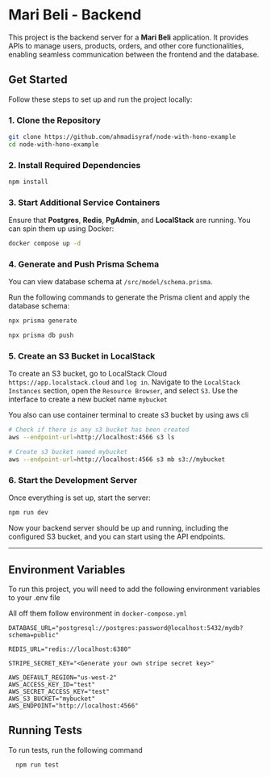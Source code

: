 
# Mari Beli - Backend

This project is the backend server for a **Mari Beli** application. It provides APIs to manage users, products, orders, and other core functionalities, enabling seamless communication between the frontend and the database.
## Get Started  

Follow these steps to set up and run the project locally:  

### 1. Clone the Repository  

```bash  
git clone https://github.com/ahmadisyraf/node-with-hono-example  
cd node-with-hono-example  
```  

### 2. Install Required Dependencies  

```bash  
npm install  
```  

### 3. Start Additional Service Containers  

Ensure that **Postgres**, **Redis**, **PgAdmin**, and **LocalStack** are running. You can spin them up using Docker:  

```bash  
docker compose up -d  
```  

### 4. Generate and Push Prisma Schema  

You can view database schema at `/src/model/schema.prisma`.

Run the following commands to generate the Prisma client and apply the database schema:  

```bash  
npx prisma generate  
```  

```bash  
npx prisma db push  
```  

### 5. Create an S3 Bucket in LocalStack  

To create an S3 bucket, go to LocalStack Cloud `https://app.localstack.cloud` and `log in`. Navigate to the `LocalStack Instances` section, open the `Resource Browser`, and select `S3`. Use the interface to create a new bucket name `mybucket` 

You also can use container terminal to create s3 bucket by using aws cli

```bash
# Check if there is any s3 bucket has been created
aws --endpoint-url=http://localhost:4566 s3 ls

# Create s3 bucket named mybucket
aws --endpoint-url=http://localhost:4566 s3 mb s3://mybucket
```

### 6. Start the Development Server  

Once everything is set up, start the server:  

```bash  
npm run dev  
```  

Now your backend server should be up and running, including the configured S3 bucket, and you can start using the API endpoints.  

---  
## Environment Variables

To run this project, you will need to add the following environment variables to your .env file

All off them follow environment in ``docker-compose.yml`` 
```
DATABASE_URL="postgresql://postgres:password@localhost:5432/mydb?schema=public"

REDIS_URL="redis://localhost:6380"

STRIPE_SECRET_KEY="<Generate your own stripe secret key>"

AWS_DEFAULT_REGION="us-west-2"
AWS_ACCESS_KEY_ID="test"
AWS_SECRET_ACCESS_KEY="test"
AWS_S3_BUCKET="mybucket"
AWS_ENDPOINT="http://localhost:4566"
```


## Running Tests

To run tests, run the following command

```bash
  npm run test
```

